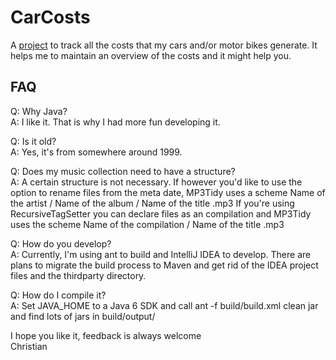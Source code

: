 CarCosts
========

A [project](http://github.com/cpesch/CarCosts) to track all the costs that my
cars and/or motor bikes generate. It helps me to maintain an overview of the
costs and it might help you.

FAQ
---

Q: Why Java?  
A: I like it. That is why I had more fun developing it.

Q: Is it old?  
A: Yes, it's from somewhere around 1999.

Q: Does my music collection need to have a structure?  
A: A certain structure is not necessary. If however you'd like to use the option 
   to rename files from the meta date, MP3Tidy uses a scheme
       Name of the artist / Name of the album / Name of the title .mp3 
   If you're using RecursiveTagSetter you can declare files as an compilation 
   and MP3Tidy uses the scheme
	     Name of the compilation / Name of the title .mp3 
	 
Q: How do you develop?  
A: Currently, I'm using ant to build and IntelliJ IDEA to develop. There are
   plans to migrate the build process to Maven and get rid of the IDEA project
   files and the thirdparty directory.	
    
Q: How do I compile it?  
A: Set JAVA_HOME to a Java 6 SDK and call
       ant -f build/build.xml clean jar
   and find lots of jars in build/output/
	 
I hope you like it, feedback is always welcome  
Christian